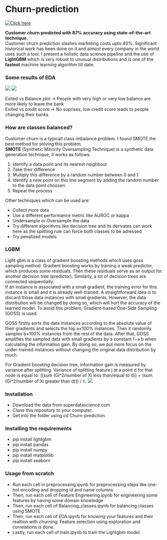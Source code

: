 # Churn-prediction
[![Click here](https://drive.google.com/open?id=181bQojZh8SbEgxPlHIEK0C0NZbF4BAGA)](https://www.youtube.com/watch?v=DpHIjhkc8MI&feature=youtu.be)

**Customer churn predicted with 87% accuracy using state-of-the-art technique.**  
Customer churn prediction slashes marketing costs upto 40%. Significant historical work has been done on it and almost every company in the world uses such a tool. I present a holistic data science pipeline and the use of **LightGBM** which is very robust to unusual distributions and is one of the **fastest** machine learning algorithm till date.  

### Some results of EDA
<img src="https://drive.google.com/uc?id=1kNrfIdDnCbCWuY_-jDNiP3xfrZb-DSYn"> 
<img src="https://drive.google.com/uc?id=1DjG0nOHiJfD0nVvc-i0blXPd4n22n6gG"> 

Exited vs Balance plot -> People with very high or very low balance are more likely to leave the bank  
Exited vs credit score -> No suprises, low credit score leads to people changing their banks  

### How are classes balanced?
Customer churn is a typicall class imbalance problem. I found SMOTE the best method for solving this problem.  
**SMOTE** (Synthetic Minority Oversampling Technique) is a synthetic data generation technique, it works as follows:
1. Identify a data point and its nearest neighbour
2. Take their difference
3. Multiply this difference by a random number between 0 and 1
4. Identify a new point on this line segment by adding the random number to the data point choosen
5. Repeat the process

Other techniques which can be used are:
* Collect more data
* Use a different performance metric like AUROC or kappa
* Undersample or Oversample the data
* Try different algorithms like decision tree and its derivates can work here as the splitting rule can force both classes to be adressed
* Try penalized models

### LGBM
Light gbm is a class of gradient boosting methods which uses goss sampling method. Gradient boosting works by training a weak predictor, which produces some residuals. Then these residuals serve as an output for another decision tree (predictor). Similarly, a lot of decision trees are connected sequentially.  
If an instance is associated with a small gradient, the training error for this instance is small and it is already well-trained. A straightforward idea is to discard those data instances with small gradients.
However, the data distribution will be changed by doing so, which will hurt the accuracy of the learned
model. To avoid this problem, Gradient-based One-Side Sampling (GOSS) is used.  

GOSS firstly sorts the data instances according to the absolute value of their
gradients and selects the top a×100% instances. Then it randomly samples b×100% instances from the
rest of the data. After that, GOSS amplifies the sampled data with small gradients by a constant 1−a b
when calculating the information gain. By doing so, we put more focus on the under-trained instances
without changing the original data distribution by much.  

For Gradient boosting decision tree, information gain is measured by variance after splitting. Variance of splitting feature j at a point d for that node is equal to: ((sum (Gi^2/number of Xi less than/equal to d)) + (sum (Gi^2/number of Xi greater than d))) / n.
<img src = "https://cdn-images-1.medium.com/max/1600/1*whSa8rY4sgFQj1rEcWr8Ag.png">
### Installation
* Download the data from superdatascience.com
* Clone this repository to your computer.
* Get into the folder using cd Churn-prediction.
### Installing the requirements
* pip install lightgbm
* pip install pandas
* pip install numpy
* pip install matplotlib
* pip install seaborn
### Usage from scratch
* Run each cell in preprocessing.ipynb for preprocessing steps like one-hot encoding and dropping id and name columns
* Then, run each cell of Feature Engineering.ipynb for engineering some features by having some domain knowledge
* Then, run each cell of Balancing_classes.ipynb for balancing classes using SMOTE
* Then, run each cell of EDA.ipynb for knowing your features and their realtion with churning. Feature selection using exploration and correlations is done.
* Lastly, run each cell of train.ipynb to train the Lightgbm model.
